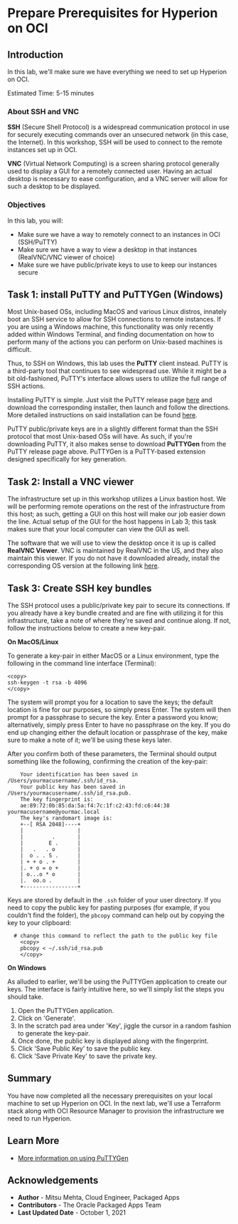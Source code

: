 # Prepare Prerequisites for Hyperion on OCI

## Introduction

In this lab, we'll make sure we have everything we need to set up Hyperion on OCI.

Estimated Time: 5-15 minutes

### About SSH and VNC
**SSH** (Secure Shell Protocol) is a widespread communication protocol in use for securely executing commands over an unsecured network (in this case, the Internet). In this workshop, SSH will be used to connect to the remote instances set up in OCI.

**VNC** (Virtual Network Computing) is a screen sharing protocol generally used to display a GUI for a remotely connected user. Having an actual desktop is necessary to ease configuration, and a VNC server will allow for such a desktop to be displayed.

### Objectives

In this lab, you will:
* Make sure we have a way to remotely connect to an instances in OCI (SSH/PuTTY)
* Make sure we have a way to view a desktop in that instances (RealVNC/VNC viewer of choice)
* Make sure we have public/private keys to use to keep our instances secure

## Task 1: install PuTTY and PuTTYGen (Windows)

Most Unix-based OSs, including MacOS and various Linux distros, innately boot an SSH service to allow for SSH connections to remote instances. If you are using a Windows machine, this functionality was only recently added within Windows Terminal, and finding documentation on how to perform many of the actions you can perform on Unix-based machines is difficult.

Thus, to SSH on Windows, this lab uses the **PuTTY** client instead. PuTTY is a third-party tool that continues to see widespread use. While it might be a bit old-fashioned, PuTTY's interface allows users to utilize the full range of SSH actions.

Installing PuTTY is simple. Just visit the PuTTY release page [here](https://www.chiark.greenend.org.uk/~sgtatham/putty/latest.html) and download the corresponding installer, then launch and follow the directions. More detailed instructions on said installation can be found [here](https://www.ssh.com/ssh/putty/windows/install).

PuTTY public/private keys are in a slightly different format than the SSH protocol that most Unix-based OSs will have. As such, if you're downloading PuTTY, it also makes sense to download **PuTTYGen** from the PuTTY release page above. PuTTYGen is a PuTTY-based extension designed specifically for key generation.

## Task 2: Install a VNC viewer

The infrastructure set up in this workshop utilizes a Linux bastion host. We will be performing remote operations on the rest of the infrastructure from this host; as such, getting a GUI on this host will make our job easier down the line. Actual setup of the GUI for the host happens in Lab 3; this task makes sure that your local computer can view the GUI as well.

The software that we will use to view the desktop once it is up is called **RealVNC Viewer**. VNC is maintained by RealVNC in the US, and they also maintain this viewer. If you do not have it downloaded already, install the corresponding OS version at the following link [here](https://www.realvnc.com/en/connect/download/viewer/).

## Task 3: Create SSH key bundles

The SSH protocol uses a public/private key pair to secure its connections. If you already have a key bundle created and are fine with utilizing it for this infrastructure, take a note of where they're saved and continue along. If not, follow the instructions below to create a new key-pair.

**On MacOS/Linux**

To generate a key-pair in either MacOS or a Linux environment, type the following in the command line interface (Terminal):

```
<copy>
ssh-keygen -t rsa -b 4096
</copy>
```

The system will prompt you for a location to save the keys; the default location is fine for our purposes, so simply press Enter. The system will then prompt for a passphrase to secure the key. Enter a password you know; alternatively, simply press Enter to have no passphrase on the key. If you do end up changing either the default location or passphrase of the key, make sure to make a note of it; we'll be using these keys later.

After you confirm both of these parameters, the Terminal should output something like the following, confirming the creation of the key-pair:

```
	Your identification has been saved in /Users/yourmacusername/.ssh/id_rsa.
	Your public key has been saved in /Users/yourmacusername/.ssh/id_rsa.pub.
	The key fingerprint is:
	ae:89:72:0b:85:da:5a:f4:7c:1f:c2:43:fd:c6:44:38 yourmacusername@yourmac.local
	The key's randomart image is:
	+--[ RSA 2048]----+
	|                 |
	|         .       |
	|        E .      |
	|   .   . o       |
	|  o . . S .      |
	| + + o . +       |
	|. + o = o +      |
	| o...o * o       |
	|.  oo.o .        |
	+-----------------+
```

Keys are stored by default in the `.ssh` folder of your user directory. If you need to copy the public key for pasting purposes (for example, if you couldn't find the folder), the `pbcopy` command can help out by copying the key to your clipboard:

```
  # change this command to reflect the path to the public key file
	<copy>
	pbcopy < ~/.ssh/id_rsa.pub
	</copy>
```

**On Windows**

As alluded to earlier, we'll be using the PuTTYGen application to create our keys. The interface is fairly intuitive here, so we'll simply list the steps you should take.

1. Open the PuTTYGen application.
2. Click on 'Generate'.
3. In the scratch pad area under 'Key', jiggle the cursor in a random fashion to generate the key-pair.
4. Once done, the public key is displayed along with the fingerprint.
5. Click 'Save Public Key' to save the public key.
6. Click 'Save Private Key' to save the private key.


## Summary

You have now completed all the necessary prerequisites on your local machine to set up Hyperion on OCI. In the next lab, we'll use a Terraform stack along with OCI Resource Manager to provision the infrastructure we need to run Hyperion.

## Learn More

* [More information on using PuTTYGen](https://the.earth.li/~sgtatham/putty/0.76/htmldoc/Chapter8.html)

## Acknowledgements
* **Author** - Mitsu Mehta, Cloud Engineer, Packaged Apps
* **Contributors** - The Oracle Packaged Apps Team
* **Last Updated Date** - October 1, 2021
